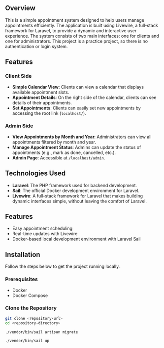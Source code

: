 ## Overview

This is a simple appointment system designed to help users manage appointments efficiently. The application is built using Livewire, a full-stack framework for Laravel, to provide a dynamic and interactive user experience. The system consists of two main interfaces: one for clients and one for administrators. This project is a practice project, so there is no authentication or login system.

## Features

### Client Side
- **Simple Calendar View**: Clients can view a calendar that displays available appointment slots.
- **Appointment Details**: On the right side of the calendar, clients can see details of their appointments.
- **Set Appointments**: Clients can easily set new appointments by accessing the root link (`localhost/`).

### Admin Side
- **View Appointments by Month and Year**: Administrators can view all appointments filtered by month and year.
- **Manage Appointment Status**: Admins can update the status of appointments (e.g., mark as done, cancelled, etc.).
- **Admin Page**: Accessible at `/localhost/admin`.
  
## Technologies Used

- **Laravel**: The PHP framework used for backend development.
- **Sail**: The official Docker development environment for Laravel.
- **Livewire**: A full-stack framework for Laravel that makes building dynamic interfaces simple, without leaving the comfort of Laravel.

## Features

- Easy appointment scheduling
- Real-time updates with Livewire
- Docker-based local development environment with Laravel Sail

## Installation

Follow the steps below to get the project running locally.

### Prerequisites

- Docker
- Docker Compose

### Clone the Repository

```bash
git clone <repository-url>
cd <repository-directory>

./vendor/bin/sail artisan migrate

./vendor/bin/sail up
